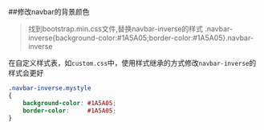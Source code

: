 ##修改navbar的背景颜色

>找到bootstrap.min.css文件,替换navbar-inverse的样式
>.navbar-inverse{background-color:#1A5A05;border-color:#1A5A05}.navbar-inverse

在自定义样式表，如`custom.css`中，使用样式继承的方式修改`navbar-inverse`的样式会更好

```css
.navbar-inverse.mystyle
{
	background-color: #1A5A05;
	border-color:     #1A5A05;
}
```
